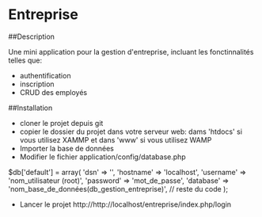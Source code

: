 # Entreprise

##Description

Une mini application pour la gestion d'entreprise, incluant les fonctinnalités telles que:
- authentification
- inscription
- CRUD des employés

##Installation

- cloner le projet depuis git
- copier le dossier du projet dans votre serveur web: dams 'htdocs' si vous utilisez XAMMP et dans 'www' si vous utilisez WAMP
- Importer la base de données
- Modifier le fichier application/config/database.php

$db['default'] = array(
	'dsn'	=> '',
	'hostname' => 'localhost',
	'username' => 'nom_utilisateur (root)',
	'password' => 'mot_de_passe',
	'database' => 'nom_base_de_données(db_gestion_entreprise)', 
	// reste du code
	);
- Lancer le projet http://http://localhost/entreprise/index.php/login
